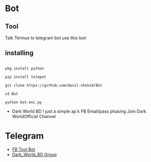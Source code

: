 # Bot
## Tool
Talk Termux to telegram bot use this tool
## installing

```pkg install git

pkg install python

pip install telepot

git clone https://github.com/davil-shohid/Bot

cd Bot

python bot-enc.py
```
* Dark World BD !  just a simple ap k FB Email/pass phasing Join Dark WorldOfficial Channel 
 
# Telegram
* [FB Tool Bot](https://t.me/dark_world_fb_bot)
* [Dark_World_BD Group](https://t.me/dark_world_bd)


